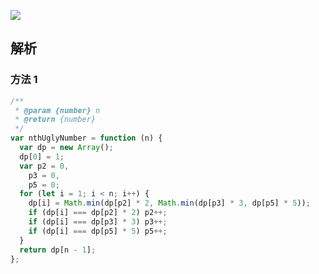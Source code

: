 ![](https://output66.oss-cn-beijing.aliyuncs.com/img/20220225163430.png)

## 解析

### 方法 1

```js
/**
 * @param {number} n
 * @return {number}
 */
var nthUglyNumber = function (n) {
  var dp = new Array();
  dp[0] = 1;
  var p2 = 0,
    p3 = 0,
    p5 = 0;
  for (let i = 1; i < n; i++) {
    dp[i] = Math.min(dp[p2] * 2, Math.min(dp[p3] * 3, dp[p5] * 5));
    if (dp[i] === dp[p2] * 2) p2++;
    if (dp[i] === dp[p3] * 3) p3++;
    if (dp[i] === dp[p5] * 5) p5++;
  }
  return dp[n - 1];
};
```
